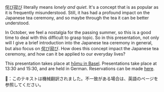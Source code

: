 <p><abbr title="wabi sabi">侘び寂び</abbr> literally means <em>lonely and quiet</em>. It's a concept that is as popular as it is frequently misunderstood. Still, it has had a profound impact on the Japanese tea ceremony, and so maybe through the tea it can be better understood. </p>
<p>In October, we feel a nostalgia for the passing summer, so this is a good time to deal with this difficult to grasp topic. So in this presentation, not only will I give a brief introduction into the Japanese tea ceremony in general, but also focus on <abbr title="wabi sabi">侘び寂び</abbr>. How does this concept impact the Japanese tea ceremony, and how can it be applied to our everyday lives?</p>
<p>This presentation takes place at <a href="https://homu.ch/">hōmu in Basel</a>. Presentations take place at 13:30 and 15:30, and are held in German. Reservations can be made <a href="welcome@homu.ch">here</a>.</p>
👾：このテキストは機械翻訳されました。不一致がある場合は、英語のページを参照してください。
